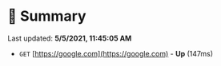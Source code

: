 # 📖 Summary
Last updated: **5/5/2021, 11:45:05 AM**

- `GET` [https://google.com](https://google.com) - **Up** (147ms)
